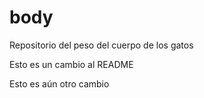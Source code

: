 # body
Repositorio del peso del cuerpo de los gatos

Esto es un cambio al README

Esto es aún otro cambio
